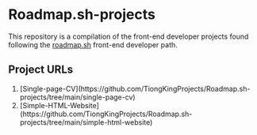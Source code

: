 # Roadmap.sh-projects
This repository is a compilation of the front-end developer projects found following the [roadmap.sh](https://roadmap.sh/) front-end developer path.

## Project URLs
<ol>
  <li>
    [Single-page-CV](https://github.com/TiongKingProjects/Roadmap.sh-projects/tree/main/single-page-cv)
  </li>
  <li>
    [Simple-HTML-Website](https://github.com/TiongKingProjects/Roadmap.sh-projects/tree/main/simple-html-website)
  </li>
</ol>
